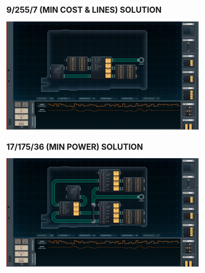 9/255/7 (MIN COST & LINES) SOLUTION
-----------------------------------

![screenshot0](https://github.com/shiawasenahikari/Shenzhen-IO-Solutions/blob/master/016-haunted-doll/screenshot0.png)

17/175/36 (MIN POWER) SOLUTION
------------------------------

![screenshot1](https://github.com/shiawasenahikari/Shenzhen-IO-Solutions/blob/master/016-haunted-doll/screenshot1.png)
